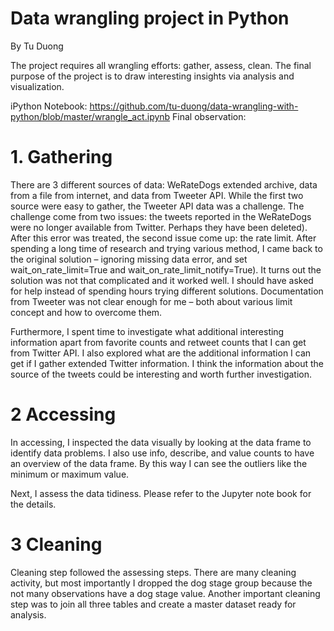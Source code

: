 # Data wrangling project in Python

By Tu Duong


The project requires all wrangling efforts: gather, assess, clean. The final purpose of the project is to draw interesting insights via analysis and visualization.	

iPython Notebook: https://github.com/tu-duong/data-wrangling-with-python/blob/master/wrangle_act.ipynb
Final observation: 

# 1.	Gathering
There are 3 different sources of data: WeRateDogs extended archive, data from a file from internet, and data from Tweeter API. While the first two source were easy to gather, the Tweeter API data was a challenge. The challenge come from two issues: the tweets reported in the WeRateDogs were no longer available from Twitter. Perhaps they have been deleted). After this error was treated, the second issue come up: the rate limit. After spending a long time of research and trying various method, I came back to the original solution – ignoring missing data error, and set wait_on_rate_limit=True and wait_on_rate_limit_notify=True). It turns out the solution was not that complicated and it worked well. I should have asked for help instead of spending hours trying different solutions. Documentation from Tweeter was not clear enough for me – both about various limit concept and how to overcome them. 

Furthermore, I spent time to investigate what additional interesting information apart from favorite counts and retweet counts that I can get from Twitter API. I also explored what are the additional information I can get if I gather extended Twitter information. I think the information about the source of the tweets could be interesting and worth further investigation.

# 2 Accessing
In accessing, I inspected the data visually by looking at the data frame to identify data problems.
I also use info, describe, and value counts to have an overview of the data frame. By this way I can see the outliers like the minimum or maximum value.

Next, I assess the data tidiness. Please refer to the Jupyter note book for the details.

# 3 Cleaning
Cleaning step followed the assessing steps. There are many cleaning activity, but most importantly I dropped the dog stage group because the not many observations have a dog stage value. Another important cleaning step was to join all three tables and create a master dataset ready for analysis.
